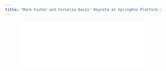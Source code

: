 ```yaml
---
title: "Mark Fisher and Cornelia Davis' Keynote at SpringOne Platform 2019"
---
```


<figure class="video-container">
  <iframe src="//www.youtube.com/embed/aIbAHg_QvEI" frameborder="0" allowfullscreen width="100%"></iframe>
</figure>